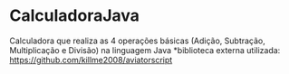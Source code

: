 # CalculadoraJava
Calculadora que realiza as 4 operações básicas (Adição, Subtração, Multiplicação e Divisão) na linguagem Java
*biblioteca externa utilizada: https://github.com/killme2008/aviatorscript
